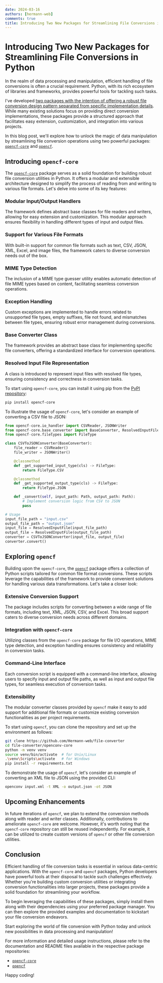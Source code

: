 ```yaml
---
date: 2024-03-16
authors: [hermann-web]
comments: true
title: Introducing Two New Packages for Streamlining File Conversions in Python
---
```


# Introducing Two New Packages for Streamlining File Conversions in Python

In the realm of data processing and manipulation, efficient handling of file conversions is often a crucial requirement. Python, with its rich ecosystem of libraries and frameworks, provides powerful tools for tackling such tasks.

I've developed [two packages with the intention of offering a robust file conversion design pattern separated from specific implementation details](https://github.com/Hermann-web/file-converter). While many existing solutions focus on providing direct conversion implementations, these packages provide a structured approach that facilitates easy extension, customization, and integration into various projects.

In this blog post, we'll explore how to unlock the magic of data manipulation by streamlining file conversion operations using two powerful packages: [`opencf-core`](https://pypi.org/project/opencf-core/) and [`opencf`](https://pypi.org/project/opencf/).

## Introducing `opencf-core`

The [`opencf-core`](https://github.com/Hermann-web/opencf-core) package serves as a solid foundation for building robust file conversion utilities in Python. It offers a modular and extensible architecture designed to simplify the process of reading from and writing to various file formats. Let's delve into some of its key features:

### Modular Input/Output Handlers

The framework defines abstract base classes for file readers and writers, allowing for easy extension and customization. This modular approach ensures flexibility in handling different types of input and output files.

### Support for Various File Formats

With built-in support for common file formats such as text, CSV, JSON, XML, Excel, and image files, the framework caters to diverse conversion needs out of the box.

### MIME Type Detection

The inclusion of a MIME type guesser utility enables automatic detection of file MIME types based on content, facilitating seamless conversion operations.

### Exception Handling

Custom exceptions are implemented to handle errors related to unsupported file types, empty suffixes, file not found, and mismatches between file types, ensuring robust error management during conversions.

### Base Converter Class

The framework provides an abstract base class for implementing specific file converters, offering a standardized interface for conversion operations.

### Resolved Input File Representation

A class is introduced to represent input files with resolved file types, ensuring consistency and correctness in conversion tasks.

To start using `opencf-core`, you can install it using pip from the [PyPI repository](https://pypi.org/project/opencf-core/):

```bash
pip install opencf-core
```

To illustrate the usage of `opencf-core`, let's consider an example of converting a CSV file to JSON:

```python
from opencf-core.io_handler import CSVReader, JSONWriter
from opencf-core.base_converter import BaseConverter, ResolvedInputFile
from opencf-core.filetypes import FileType

class CSVToJSONConverter(BaseConverter):
    file_reader = CSVReader()
    file_writer = JSONWriter()

    @classmethod
    def _get_supported_input_type(cls) -> FileType:
        return FileType.CSV

    @classmethod
    def _get_supported_output_type(cls) -> FileType:
        return FileType.JSON

    def _convert(self, input_path: Path, output_path: Path):
        # Implement conversion logic from CSV to JSON
        pass

# Usage
input_file_path = "input.csv"
output_file_path = "output.json"
input_file = ResolvedInputFile(input_file_path)
output_file = ResolvedInputFile(output_file_path)
converter = CSVToJSONConverter(input_file, output_file)
converter.convert()
```

## Exploring `opencf`

Building upon the `opencf-core`, the [`opencf`](https://github.com/Hermann-web/opencf) package offers a collection of Python scripts tailored for common file format conversions. These scripts leverage the capabilities of the framework to provide convenient solutions for handling various data transformations. Let's take a closer look:

### Extensive Conversion Support

The package includes scripts for converting between a wide range of file formats, including text, XML, JSON, CSV, and Excel. This broad support caters to diverse conversion needs across different domains.

### Integration with `opencf-core`

Utilizing classes from the `opencf-core` package for file I/O operations, MIME type detection, and exception handling ensures consistency and reliability in conversion tasks.

### Command-Line Interface

Each conversion script is equipped with a command-line interface, allowing users to specify input and output file paths, as well as input and output file types, for seamless execution of conversion tasks.

### Extensibility

The modular converter classes provided by `opencf` make it easy to add support for additional file formats or customize existing conversion functionalities as per project requirements.

To start using `opencf`, you can clone the repository and set up the environment as follows:

```bash
git clone https://github.com/Hermann-web/file-converter
cd file-converter/openconv-core
python -m venv venv
source venv/bin/activate  # for Unix/Linux
.\venv\Scripts\activate   # for Windows
pip install -r requirements.txt
```

To demonstrate the usage of `opencf`, let's consider an example of converting an XML file to JSON using the provided CLI:

```bash
openconv input.xml -t XML -o output.json -ot JSON
```

## Upcoming Enhancements

In future iterations of `opencf`, we plan to extend the conversion methods along with reader and writer classes. Additionally, contributions to ameliorate `opencf-core` are welcome. However, it's worth noting that the `opencf-core` repository can still be reused independently. For example, it can be utilized to create custom versions of `opencf` or other file conversion utilities.

## Conclusion

Efficient handling of file conversion tasks is essential in various data-centric applications. With the `opencf-core` and `opencf` packages, Python developers have powerful tools at their disposal to tackle such challenges effectively. Whether you're building custom conversion utilities or integrating conversion functionalities into larger projects, these packages provide a solid foundation for streamlining your workflow.

To begin leveraging the capabilities of these packages, simply install them along with their dependencies using your preferred package manager. You can then explore the provided examples and documentation to kickstart your file conversion endeavors.

Start exploring the world of file conversion with Python today and unlock new possibilities in data processing and manipulation!

For more information and detailed usage instructions, please refer to the documentation and README files available in the respective package repositories:

- [`opencf-core`](https://github.com/Hermann-web/opencf-core)
- [`opencf`](https://github.com/Hermann-web/opencf)

Happy coding!
